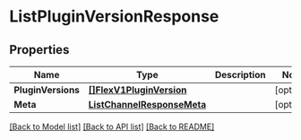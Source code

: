 # ListPluginVersionResponse

## Properties

Name | Type | Description | Notes
------------ | ------------- | ------------- | -------------
**PluginVersions** | [**[]FlexV1PluginVersion**](FlexV1PluginVersion.md) |  |[optional] 
**Meta** | [**ListChannelResponseMeta**](ListChannelResponseMeta.md) |  |[optional] 

[[Back to Model list]](../README.md#documentation-for-models) [[Back to API list]](../README.md#documentation-for-api-endpoints) [[Back to README]](../README.md)


